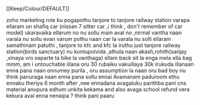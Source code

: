 [[Keep/Colour/DEFAULT]] 

zoho marketing role ku pogapothu tanjore to tanjore railway station varapa ellaram un shafiq car (nissan 7 sitter car ,i think , don't remember of car model)  ukaravaika ellarum no nu sollu main aval no ,nirmal vantha naan varala nu sollu  evan varum pothu naan car la varala nu solli ellaram samathinam patuthi , tanjore to kfc and kfc la iruthu just tanjore railway station(birds sanctuary) nu kontupoivida ,athula naan akash,rohith(sanjay ,vinaya vro separte ta bike la vanthaga) ellam back sit la enga mela ella bag mmm, am i untouchable illana oru 30 rubaiku vakuillaya  30k irukuda illanaan enna pana naan onnumey purila , oru assumption la naan oru bad boy nu think panuraga naan enna pana sollu ennai Avamanam paduroom ethu ennaku theriya 6 month after ,nee ennadana avagaluku parithba pani cns material anupura edhum unkita kekama and also avaga school refund vera kekura aval enna nenaipa ? think pani paaru
